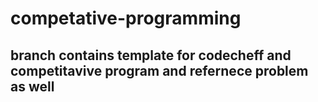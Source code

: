# competative-programming

## branch  contains template for codecheff and competitavive program  and refernece problem as well
